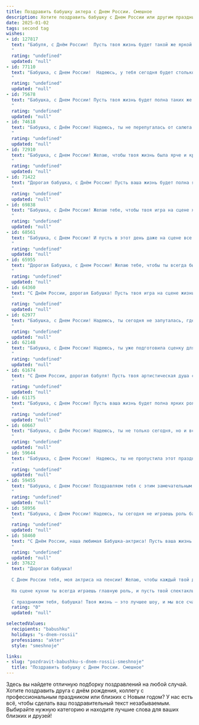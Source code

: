 ```yaml
---
title: Поздравить бабушку актера с Днем России. Смешное
description: Хотите поздравить бабушку с Днем России или другим праздником? Наш ИИ создаст незабываемое поздравление, а вы обязательно выделитесь среди других.  
date: 2025-01-02
tags: second tag
wishes:
- id: 127817
  text: "Бабуля, с Днём России!  Пусть твоя жизнь будет такой же яркой и незабываемой, как твои лучшие роли!  Надеюсь, сегодня ты не будешь играть роль \"бабушки-ворчуньи\", а порадуешь нас искромётным юмором и  весёлым нравом!  С праздником, дорогая актриса!
  "
  rating: "undefined"
  updated: "null"
- id: 77110
  text: "Бабушка, с Днем России!  Надеюсь, у тебя сегодня будет столько же  \"ролей\", сколько у тебя было в жизни.  Только вместо сцены - уютный диван, а вместо аплодисментов - вкусный чай и пирожки 😊
  "
  rating: "undefined"
  updated: "null"
- id: 75678
  text: "Бабушка, с Днем России! Пусть твоя жизнь будет полна таких же ярких и запоминающихся моментов, как твои роли на сцене! 😜  Надеюсь, ты не перепутаешь палку для селфи с бревном для театральной сцены. 😉
  "
  rating: "undefined"
  updated: "null"
- id: 74618
  text: "Бабушка, с Днём России! Надеюсь, ты не перепугалась от салюта и не подумала, что кто-то решил устроить на тебя актёрское выступление с пиротехникой! ;)
  "
  rating: "undefined"
  updated: "null"
- id: 72910
  text: "Бабушка, с Днем России! Желаю, чтобы твоя жизнь была ярче и красочнее, чем самые смешные роли в твоих любимых пьесах! 😅 Пусть каждый день будет полон тепла, радости и, конечно, аплодисментов! 🎭
  "
  rating: "undefined"
  updated: "null"
- id: 71422
  text: "Дорогая бабушка, с Днём России! Пусть ваша жизнь будет полна ярких ролей, а овации зрителей не стихают ни на минуту! 🥳🎉
  "
  rating: "undefined"
  updated: "null"
- id: 69838
  text: "Бабушка, с Днём России! Желаю тебе, чтобы твоя игра на сцене жизни была такой же яркой и запоминающейся, как роли, которые ты играешь в театре! Пусть каждый день будет аншлагом, а аплодисменты звучали только для тебя!
  "
  rating: "undefined"
  updated: "null"
- id: 68561
  text: "Бабушка, с Днем России! И пусть в этот день даже на сцене все идет как по маслу, а не как в жизни - без сучка и задоринки! 🎉
  "
  rating: "undefined"
  updated: "null"
- id: 65955
  text: "Дорогая Бабушка, с Днем России! Желаю тебе, чтобы ты всегда была в центре внимания, как настоящая звезда театра, и чтобы твои шутки, как и твои роли, всегда были в точку! 🎉🎭
  "
  rating: "undefined"
  updated: "null"
- id: 64360
  text: "С Днём России, дорогая Бабушка! Пусть твоя игра на сцене жизни будет всегда яркой, а овации - громкими!  Надеюсь, ты не забыла текст своей роли в этом грандиозном спектакле под названием \"Российская семья\"!
  "
  rating: "undefined"
  updated: "null"
- id: 62977
  text: "Бабушка, с Днем России! Надеюсь, ты сегодня не запуталась, где сцена, а где трибуна, и сыграла свою роль на празднике с блеском! Желаю тебе  ярких образов, громких аплодисментов  и  море позитивных эмоций! 😉
  "
  rating: "undefined"
  updated: "null"
- id: 62148
  text: "Бабушка, с Днем России! Надеюсь, ты уже подготовила сценку для парада на Красной площади? 😉  Желаю тебе море сил, чтобы играть на сцене жизни яркие и запоминающиеся роли! 🎭🎉
  "
  rating: "undefined"
  updated: "null"
- id: 61674
  text: "С Днем России, дорогая бабуля! Пусть твоя артистическая душа сияет ярче, чем праздничный салют, а харизма  —  сильнее, чем патриотические речи! 🇷🇺🎉😁
  "
  rating: "undefined"
  updated: "null"
- id: 61175
  text: "Бабушка, с Днем России! Пусть ваша жизнь будет полна ярких ролей, как в лучших спектаклях, и пусть сцена вашей жизни будет полна оваций и аплодисментов, а не только от внуков! 😉
  "
  rating: "undefined"
  updated: "null"
- id: 60667
  text: "Бабушка, с Днём России! Надеюсь, ты не только сегодня, но и всегда играешь главную роль в нашей семье! 😉
  "
  rating: "undefined"
  updated: "null"
- id: 59644
  text: "Бабушка, с Днем России!  Надеюсь, ты не пропустила этот праздничный день, пока играла роль \"строгой бабушки\" в нашем семейном спектакле! 😉  Пусть твоя жизнь всегда будет такой же яркой и  интересной, как сцена.
  "
  rating: "undefined"
  updated: "null"
- id: 59455
  text: "Бабушка, с Днем России! Поздравляем тебя с этим замечательным праздником, который, как и ты, всегда  в центре внимания, но при этом всегда остается настоящей звездой! 😉  Желаем тебе  крепкого здоровья,  ярких ролей  в жизни и  блестящих  выступлений  с внуками! 🎉
  "
  rating: "undefined"
  updated: "null"
- id: 58956
  text: "Бабушка, с Днем России! Надеюсь, ты сегодня не играешь роль бабушки-ягуды, а наслаждаешься праздником в роли самой обаятельной и харизматичной королевы страны!
  "
  rating: "undefined"
  updated: "null"
- id: 58460
  text: "С Днём России, наша любимая Бабушка-актриса! Пусть ваша жизнь будет полна ярких ролей, а овации зрителей греют вас теплее, чем июньское солнце!
  "
  rating: "undefined"
  updated: "null"
- id: 37622
  text: "Дорогая бабушка!
  
  С Днем России тебя, моя актриса на пенсии! Желаю, чтобы каждый твой день был как сценарий – с яркими событиями и смешными поворотами. Пусть твоя жизнь будет полна аплодисментов, а соседи – зрители в восторге от твоих кулинарных шедевров!
  
  На сцене кухни ты всегда играешь главную роль, и пусть твой спектакль будет без репетиций, а только с удачными моментами. Здоровья тебе, как множества шуток в твоем репертуаре, и счастья, как в комедии с хэппи-эндом.
  
  С праздником тебя, бабушка! Твоя жизнь – это лучшее шоу, и мы все счастливы быть твоими зрителями!"
  rating: "0"
  updated: "null"

selectedValues:
  recipients: "babushku"
  holidays: "s-dnem-rossii"
  professions: "akter"
  style: "smeshnoje"

links:
- slug: "pozdravit-babushku-s-dnem-rossii-smeshnoje"
  title: "Поздравить бабушку с Днем России. Смешное"
---
```


Здесь вы найдете отличную подборку поздравлений на любой случай. 
Хотите поздравить друга с днём рождения, коллегу с профессиональным праздником или близких с Новым годом? У нас есть всё, чтобы сделать ваш поздравительный текст незабываемым. Выбирайте нужную категорию и находите лучшие слова для ваших близких и друзей!
